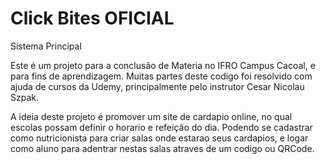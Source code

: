 # Click Bites OFICIAL
 Sistema Principal

 Este é um projeto para a conclusão de Materia no IFRO Campus Cacoal, e para fins de aprendizagem.
 Muitas partes deste codigo foi resolvido com ajuda de cursos da Udemy, principalmente pelo instrutor Cesar Nicolau Szpak.

 A ideia deste projeto é promover um site de cardapio online, no qual escolas possam definir o horario e refeição do dia.
 Podendo se cadastrar como nutricionista para criar salas onde estarao seus cardapios, e logar como aluno para adentrar nestas
 salas atraves de um codigo ou QRCode.

